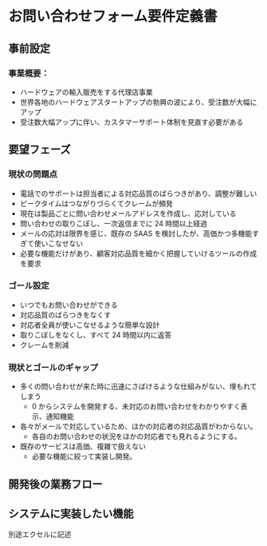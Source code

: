 # お問い合わせフォーム要件定義書

## 事前設定

### 事業概要：

- ハードウェアの輸入販売をする代理店事業
- 世界各地のハードウェアスタートアップの勃興の波により、受注数が大幅にアップ
- 受注数大幅アップに伴い、カスタマーサポート体制を見直す必要がある

## 要望フェーズ

### 現状の問題点

- 電話でのサポートは担当者による対応品質のばらつきがあり、調整が難しい
- ピークタイムはつながりづらくてクレームが頻発
- 現在は製品ごとに問い合わせメールアドレスを作成し、応対している
- 問い合わせの取りこぼし、一次返信までに 24 時間以上経過
- メールの応対は限界を感じ、既存の SAAS を検討したが、高価かつ多機能すぎて使いこなせない
- 必要な機能だけがあり、顧客対応品質を細かく把握していけるツールの作成を要求

### ゴール設定

- いつでもお問い合わせができる
- 対応品質のばらつきをなくす
- 対応者全員が使いこなせるような簡単な設計
- 取りこぼしをなくし、すべて 24 時間以内に返答
- クレームを削減

### 現状とゴールのギャップ

- 多くの問い合わせが来た時に迅速にさばけるような仕組みがない、埋もれてしまう
  - 0 からシステムを開発する、未対応のお問い合わせをわかりやすく表示、通知機能
- 各々がメールで対応しているため、ほかの対応者の対応品質がわからない。
  - 各自のお問い合わせの状況をほかの対応者でも見れるようにする。
- 既存のサービスは高価、複雑で扱えない
  - 必要な機能に絞って実装し開発。

## 開発後の業務フロー

## システムに実装したい機能

別途エクセルに記述
